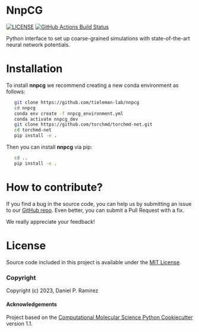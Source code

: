 NnpCG
==============================
[//]: # (Badges)
[![LICENSE](https://img.shields.io/badge/license-MIT-blue.svg)](https://opensource.org/)
[![GitHub Actions Build Status](https://github.com/ProLint/prolint2/workflows/CI/badge.svg)](https://github.com/tieleman-lab/nnpcg/actions?query=workflow%3ACI)


Python interface to set up coarse-grained simulations with state-of-the-art neural network potentials.

Installation
============
To install **nnpcg** we recommend creating a new conda environment as follows:

``` bash
   git clone https://github.com/tieleman-lab/nnpcg
   cd nnpcg
   conda env create -f nnpcg_environment.yml
   conda activate nnpcg_dev
   git clone https://github.com/torchmd/torchmd-net.git
   cd torchmd-net
   pip install -e .
```

Then you can install **nnpcg** via pip:

``` bash
   cd ..
   pip install -e .
```
How to contribute?
==================
If you find a bug in the source code, you can help us by submitting an issue to our [GitHub repo](https://github.com/tieleman-lab/nnpcg). Even better, you can submit a Pull Request with a fix. 

We really appreciate your feedback!

License 
=======

Source code included in this project is available under the [MIT License](https://opensource.org/licenses/MIT).

### Copyright

Copyright (c) 2023, Daniel P. Ramirez


#### Acknowledgements
 
Project based on the 
[Computational Molecular Science Python Cookiecutter](https://github.com/molssi/cookiecutter-cms) version 1.1.
